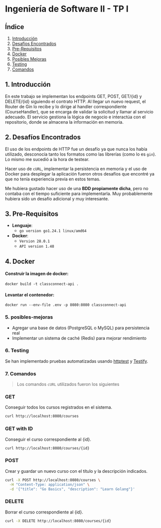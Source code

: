 # Ingeniería de Software II - TP I

## Índice

1. [Introducción](#1-introducción)
2. [Desafíos Encontrados](#2-desafíos-encontrados)
3. [Pre-Requisitos](#3-pre-requisitos)
4. [Docker](#4-docker)
5. [Posibles Mejoras](#5-posibles-mejoras)
6. [Testing](#6-Testing)
7. [Comandos](#7-comandos)

## 1. Introducción

En este trabajo se implementan los endpoints GET, POST, GET/{id} y DELETE/{id} siguiendo el 
contrato HTTP. Al llegar un nuevo request, el Router de Gin lo recibe y lo dirige al handler 
correspondiente (CourseHandler), que se encarga de validar la solicitud y llamar al servicio adecuado. 
El servicio gestiona la lógica de negocio e interactúa con el repositorio, donde se almacena 
la información en memoria.

## 2. Desafíos Encontrados

El uso de los endpoints de HTTP fue un desafío ya que nunca los había utilizado, desconocía tanto los formatos como las librerías (como lo es `gin`). Lo mismo me sucedió a la hora de testear.

Hacer uso de `cURL`, implementar la persistencia en memoria y el uso de Docker para desplegar la aplicación fueron otros desafíos que encontré ya que no tenía experiencia previa en estos temas.

Me hubiera gustado hacer uso de una **BDD propiamente dicha**, pero no contaba con el tiempo suficiente para implementarla. Muy probablemente hubiera sido un desafío adicional y muy interesante.

## 3. Pre-Requisitos

- **Lenguaje**:
    - `go version go1.24.1 linux/amd64`
- **Docker**:
    - `Version 28.0.1`
    - `API version 1.48`

## 4. Docker

#### Construir la imagen de docker:

    docker build -t classconnect-api .

#### Levantar el contenedor:

    docker run --env-file .env -p 8080:8080 classconnect-api

### 5. posibles-mejoras

- Agregar una base de datos (PostgreSQL o MySQL) para persistencia real
- Implementar un sistema de caché (Redis) para mejorar rendimiento

### 6. Testing

Se han implementado pruebas automatizadas usando [httptest](https://pkg.go.dev/net/http/httptest) y [Testify](https://pkg.go.dev/github.com/stretchr/testify/assert).

### 7. Comandos

> Los comandos `cURL` utilizados fueron los siguientes

### **GET**

Conseguir todos los cursos registrados en el sistema.

```sh
curl http://localhost:8080/courses
```

### **GET with ID**

Conseguir el curso correspondiente al {id}.

```sh
curl http://localhost:8080/courses/{id}
```

### **POST**

Crear y guardar un nuevo curso con el título y la descripción indicados.

```sh
curl -X POST http://localhost:8080/courses \
  -H "Content-Type: application/json" \
  -d '{"title": "Go Basics", "description": "Learn Golang"}'
```

### **DELETE**

Borrar el curso correspondiente al {id}.

```sh
curl -X DELETE http://localhost:8080/courses/{id}
```

